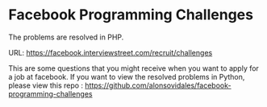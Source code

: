 Facebook Programming Challenges
===============================

The problems are resolved in PHP.

URL: https://facebook.interviewstreet.com/recruit/challenges

This are some questions that you might receive when you want to apply for a job at facebook.
If you want to view the resolved problems in Python, please view this repo : https://github.com/alonsovidales/facebook-programming-challenges
